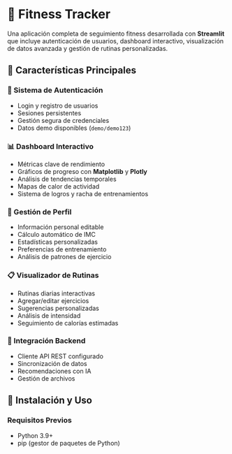 # 💪 Fitness Tracker

Una aplicación completa de seguimiento fitness desarrollada con **Streamlit** que incluye autenticación de usuarios, dashboard interactivo, visualización de datos avanzada y gestión de rutinas personalizadas.

## 🌟 Características Principales

### 🔐 Sistema de Autenticación
- Login y registro de usuarios
- Sesiones persistentes
- Gestión segura de credenciales
- Datos demo disponibles (`demo/demo123`)

### 📊 Dashboard Interactivo
- Métricas clave de rendimiento
- Gráficos de progreso con **Matplotlib** y **Plotly**
- Análisis de tendencias temporales
- Mapas de calor de actividad
- Sistema de logros y racha de entrenamientos

### 👤 Gestión de Perfil
- Información personal editable
- Cálculo automático de IMC
- Estadísticas personalizadas
- Preferencias de entrenamiento
- Análisis de patrones de ejercicio

### 📋 Visualizador de Rutinas
- Rutinas diarias interactivas
- Agregar/editar ejercicios
- Sugerencias personalizadas
- Análisis de intensidad
- Seguimiento de calorías estimadas

### 🔄 Integración Backend
- Cliente API REST configurado
- Sincronización de datos
- Recomendaciones con IA
- Gestión de archivos

## 🚀 Instalación y Uso

### Requisitos Previos
- Python 3.9+
- pip (gestor de paquetes de Python)
